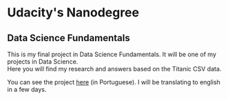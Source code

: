 <h1>Udacity's Nanodegree</h1>
<h2>Data Science Fundamentals</h2>
<p>This is my final project in Data Science Fundamentals. It will be one of my projects in Data Science.<br>Here you will find my research and answers based on the Titanic CSV data.</p>

<p>You can see the project <a href="https://github.com/felipefgoncalves/titanic_fds1/blob/master/p2/titanic_project_PTBR.ipynb">here</a> (in Portuguese). I will be translating to english in a few days.</p>
